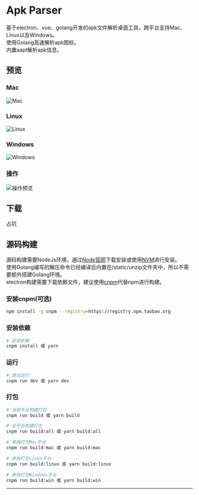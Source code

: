 # Apk Parser

基于electron、vue、golang开发的apk文件解析桌面工具，跨平台支持Mac、Linux以及Windows。  
使用Golang高速解析apk图标。  
内置aapt解析apk信息。

## 预览

### Mac
![Mac](https://github.com/NightFarmer/apk-parser/blob/master/screenshot/on-mac.png?raw=true)

### Linux
![Linux](https://github.com/NightFarmer/apk-parser/blob/master/screenshot/on-linux.png?raw=true)

### Windows
![Windows](https://github.com/NightFarmer/apk-parser/blob/master/screenshot/on-windows.png?raw=true)

### 操作
![操作预览](https://github.com/NightFarmer/apk-parser/blob/master/screenshot/apk-parser-mac.gif?raw=true)


## 下载

占坑

## 源码构建

源码构建需要NodeJs环境，通过[Node官网](https://nodejs.org/)下载安装或使用[NVM](https://github.com/creationix/nvm)进行安装。  
使用Golang编写的解压命令已经编译后内置在/static/unzip文件夹中，所以不需要额外搭建Golang环境。  
electron构建需要下载依赖文件，建议使用[cnpm](https://npm.taobao.org/)代替npm进行构建。  

### 安装cnpm(可选)

```bash
npm install -g cnpm --registry=https://registry.npm.taobao.org
```

### 安装依赖

``` bash
# 安装依赖
cnpm install 或 yarn
```

### 运行

``` bash
# 调试运行
cnpm run dev 或 yarn dev

```

### 打包

``` bash
# 当前平台构建打包
cnpm run build 或 yarn build

# 全平台构建打包
cnpm run build:all 或 yarn build:all

# 单独打包Mac平台
cnpm run build:mac 或 yarn build:mac

# 单独打包Linux平台
cnpm run build:linux 或 yarn build:linux

# 单独打包Windows平台
cnpm run build:win 或 yarn build:win
```

---

